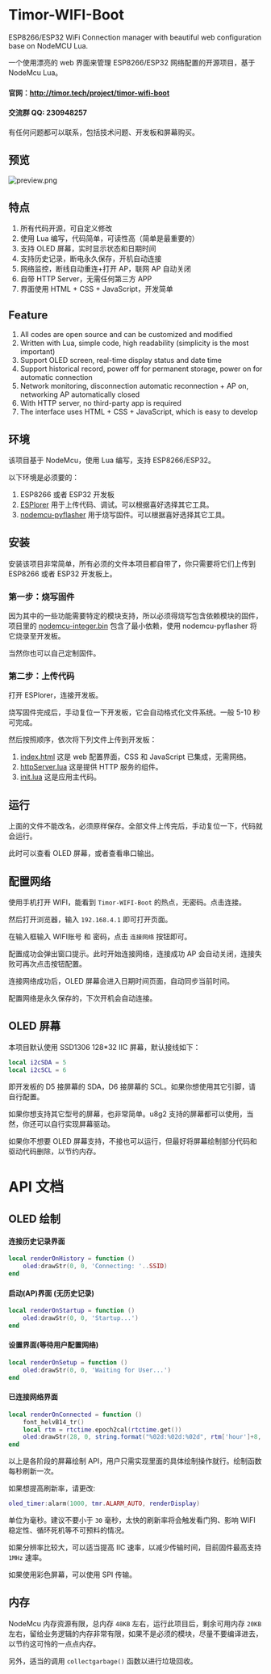 # Timor-WIFI-Boot

ESP8266/ESP32 WiFi Connection manager with beautiful web configuration base on NodeMCU Lua.

一个使用漂亮的 web 界面来管理 ESP8266/ESP32 网络配置的开源项目，基于 NodeMcu Lua。

#### 官网：http://timor.tech/project/timor-wifi-boot 

#### 交流群 QQ: 230948257

有任何问题都可以联系，包括技术问题、开发板和屏幕购买。

## 预览

![preview.png](./preview.png)

## 特点

1. 所有代码开源，可自定义修改
2. 使用 Lua 编写，代码简单，可读性高（简单是最重要的）
3. 支持 OLED 屏幕，实时显示状态和日期时间
4. 支持历史记录，断电永久保存，开机自动连接
5. 网络监控，断线自动重连+打开 AP，联网 AP 自动关闭
6. 自带 HTTP Server，无需任何第三方 APP
7. 界面使用 HTML + CSS + JavaScript，开发简单

## Feature

1. All codes are open source and can be customized and modified
2. Written with Lua, simple code, high readability (simplicity is the most important)
3. Support OLED screen, real-time display status and date time
4. Support historical record, power off for permanent storage, power on for automatic connection
5. Network monitoring, disconnection automatic reconnection + AP on, networking AP automatically closed
6. With HTTP server, no third-party app is required
7. The interface uses HTML + CSS + JavaScript, which is easy to develop

## 环境

该项目基于 NodeMcu，使用 Lua 编写，支持 ESP8266/ESP32。

以下环境是必须要的：

1. ESP8266 或者 ESP32 开发板
2. [ESPlorer](https://esp8266.ru/esplorer/) 用于上传代码、调试。可以根据喜好选择其它工具。
3. [nodemcu-pyflasher](https://github.com/marcelstoer/nodemcu-pyflasher) 用于烧写固件。可以根据喜好选择其它工具。

## 安装

安装该项目非常简单，所有必须的文件本项目都自带了，你只需要将它们上传到 ESP8266 或者 ESP32 开发板上。

### 第一步：烧写固件

因为其中的一些功能需要特定的模块支持，所以必须得烧写包含依赖模块的固件，项目里的 [nodemcu-integer.bin](./nodemcu-integer.bin) 包含了最小依赖，使用 nodemcu-pyflasher 将它烧录至开发板。

当然你也可以自己定制固件。

### 第二步：上传代码

打开 ESPlorer，连接开发板。

烧写固件完成后，手动复位一下开发板，它会自动格式化文件系统。一般 5-10 秒可完成。

然后按照顺序，依次将下列文件上传到开发板：

1. [index.html](./index.html) 这是 web 配置界面，CSS 和 JavaScript 已集成，无需网络。
2. [httpServer.lua](./httpServer.lua) 这是提供 HTTP 服务的组件。
3. [init.lua](./init.lua) 这是应用主代码。

## 运行

上面的文件不能改名，必须原样保存。全部文件上传完后，手动复位一下，代码就会运行。

此时可以查看 OLED 屏幕，或者查看串口输出。

## 配置网络

使用手机打开 WIFI，能看到 `Timor-WIFI-Boot` 的热点，无密码。点击连接。

然后打开浏览器，输入 `192.168.4.1` 即可打开页面。

在输入框输入 WIFI账号 和 密码，点击 `连接网络` 按钮即可。

配置成功会弹出窗口提示。此时开始连接网络，连接成功 AP 会自动关闭，连接失败可再次点击按钮配置。

连接网络成功后，OLED 屏幕会进入日期时间页面，自动同步当前时间。

配置网络是永久保存的，下次开机会自动连接。

## OLED 屏幕

本项目默认使用 SSD1306 128*32 IIC 屏幕，默认接线如下：

```lua
local i2cSDA = 5
local i2cSCL = 6
```

即开发板的 D5 接屏幕的 SDA，D6 接屏幕的 SCL。如果你想使用其它引脚，请自行配置。

如果你想支持其它型号的屏幕，也非常简单。u8g2 支持的屏幕都可以使用，当然，你还可以自行实现屏幕驱动。

如果你不想要 OLED 屏幕支持，不接也可以运行，但最好将屏幕绘制部分代码和驱动代码删除，以节约内存。

# API 文档

## OLED 绘制

#### 连接历史记录界面

```lua
local renderOnHistory = function ()
	oled:drawStr(0, 0, 'Connecting: '..SSID)
end
```

#### 启动(AP)界面 (无历史记录)

```lua
local renderOnStartup = function ()
	oled:drawStr(0, 0, 'Startup...')
end
```

#### 设置界面(等待用户配置网络)

```lua
local renderOnSetup = function ()
	oled:drawStr(0, 0, 'Waiting for User...')
end
```

#### 已连接网络界面

```lua
local renderOnConnected = function ()
	font_helvB14_tr()
	local rtm = rtctime.epoch2cal(rtctime.get())
	oled:drawStr(28, 0, string.format("%02d:%02d:%02d", rtm['hour']+8, rtm['min'], rtm['sec']))
end
```

以上是各阶段的屏幕绘制 API，用户只需实现里面的具体绘制操作就行。绘制函数每秒刷新一次。

如果想提高刷新率，请更改:

```lua
oled_timer:alarm(1000, tmr.ALARM_AUTO, renderDisplay)
```

单位为毫秒。建议不要小于 `30` 毫秒，太快的刷新率将会触发看门狗、影响 WIFI 稳定性、循环死机等不可预料的情况。

如果分辨率比较大，可以适当提高 IIC 速率，以减少传输时间，目前固件最高支持 `1MHz` 速率。

如果使用彩色屏幕，可以使用 SPI 传输。

## 内存

NodeMcu 内存资源有限，总内存 `48KB` 左右，运行此项目后，剩余可用内存 `20KB` 左右，留给业务逻辑的内存非常有限，如果不是必须的模块，尽量不要编译进去，以节约这可怜的一点点内存。

另外，适当的调用 `collectgarbage()` 函数以进行垃圾回收。
